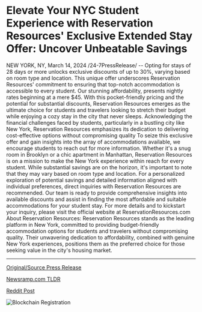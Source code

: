 # Elevate Your NYC Student Experience with Reservation Resources' Exclusive Extended Stay Offer: Uncover Unbeatable Savings

NEW YORK, NY, March 14, 2024 /24-7PressRelease/ -- Opting for stays of 28 days or more unlocks exclusive discounts of up to 30%, varying based on room type and location. This unique offer underscores Reservation Resources' commitment to ensuring that top-notch accommodation is accessible to every student.  Our stunning affordability, presents nightly rates beginning at a mere $45. With this pocket-friendly pricing and the potential for substantial discounts, Reservation Resources emerges as the ultimate choice for students and travelers looking to stretch their budget while enjoying a cozy stay in the city that never sleeps.  Acknowledging the financial challenges faced by students, particularly in a bustling city like New York, Reservation Resources emphasizes its dedication to delivering cost-effective options without compromising quality  To seize this exclusive offer and gain insights into the array of accommodations available, we encourage students to reach out for more information. Whether it's a snug room in Brooklyn or a chic apartment in Manhattan, Reservation Resources is on a mission to make the New York experience within reach for every student.  While substantial savings are on the horizon, it's important to note that they may vary based on room type and location. For a personalized exploration of potential savings and detailed information aligned with individual preferences, direct inquiries with Reservation Resources are recommended. Our team is ready to provide comprehensive insights into available discounts and assist in finding the most affordable and suitable accommodations for your student stay.  For more details and to kickstart your inquiry, please visit the official website at ReservationResources.com  About Reservation Resources: Reservation Resources stands as the leading platform in New York, committed to providing budget-friendly accommodation options for students and travelers without compromising quality. Their unwavering dedication to affordability, combined with genuine New York experiences, positions them as the preferred choice for those seeking value in the city's housing market. 

---

[Original/Source Press Release](https://www.24-7pressrelease.com/press-release/509222/elevate-your-nyc-student-experience-with-reservation-resources-exclusive-extended-stay-offer-uncover-unbeatable-savings)
                    

[Newsramp.com TLDR](None) 



[Reddit Post](https://www.reddit.com/r/TravelAndLeisureNews/comments/1befe2t/exclusive_discounts_of_up_to_30_on_long_stays_in/) 



![Blockchain Registration](https://cdn.newsramp.app/24-7PressRelease/qrcode/243/14/filoEq4J.webp)